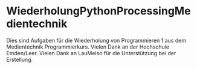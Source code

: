 # WiederholungPythonProcessingMedientechnik
Dies sind Aufgaben für die Wiederholung von Programmieren 1 aus dem Medientechnik Programmierkurs. Vielen Dank an  der Hochschule Emden/Leer. Vielen Dank an LauMeiso für die Unterstützung bei der Erstellung.  
